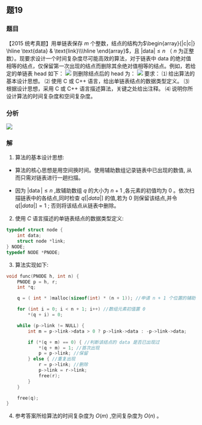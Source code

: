 ## 题19
### 题目
【2015 统考真题】用单链表保存 $m$ 个整数，结点的结构为$\begin{array}{|c|c|} \hline \text{data} & \text{link}\\\hline \end{array}$，且 $| \text{data} |\le n$ （ $n$ 为正整数）。现要求设计一个时间复杂度尽可能高效的算法，对于链表中 $\text{data}$ 的绝对值相等的结点，仅保留第一次出现的结点而删除其余绝对值相等的结点。例如，若给定的单链表 $\text{head}$ 如下：
![](https://img.hwenyi.tech/202412171212186.webp)
则删除结点后的 $\text{head}$ 为：
![](https://img.hwenyi.tech/202412171212187.webp)
要求：
⑴ 给出算法的基本设计思想。
⑵ 使用 C 或 C++ 语言，给出单链表结点的数据类型定义。
⑶ 根据设计思想，采用 C 或 C++ 语言描述算法，关键之处给出注释。
⑷ 说明你所设计算法的时间复杂度和空间复杂度。
### 分析

![](https://img.hwenyi.tech/202412171218076.webp)


### 解

1) 算法的基本设计思想:

- 算法的核心思想是用空间换时间。使用辅助数组记录链表中已出现的数值, 从而只需对链表进行一趟扫描。

- 因为 $| \operatorname{data}|  \leq  n$ ,故辅助数组 $q$ 的大小为 $n + 1$ ,各元素的初值均为 0 。依次扫描链表中的各结点,同时检查 $q\lbrack  | {data}| \rbrack$ 的值,若为 0 则保留该结点,并令 $q\lbrack  | {data}| \rbrack   = 1$ ; 否则将该结点从链表中删除。

2) 使用 $C$ 语言描述的单链表结点的数据类型定义:

```c
typedef struct node {
    int data;
    struct node *link;
} NODE;
typedef NODE *PNODE;
```

 3) 算法实现如下:

```c
void func(PNODE h, int n) {
    PNODE p = h, r;
    int *q;

    q = ( int * )malloc(sizeof(int) * (n + 1)); //申请 n + 1 个位置的辅助空间

    for (int i = 0; i < n + 1; i++) //数组元素初值置 0
        *(q + i) = 0;

    while (p->link != NULL) {
        int m = p->link->data > 0 ? p->link->data : -p->link->data;

        if (*(q + m) == 0) { //判断该结点的 data 是否已出现过
            *(q + m) = 1; //首次出现
            p = p->link; //保留
        } else { //重复出现
            r = p->link; //删除
            p->link = r->link;
            free(r);
        }
    }

    free(q);
}
```

4) 参考答案所给算法的时间复杂度为 $O( m)$ ,空间复杂度为 $O( n)$ 。